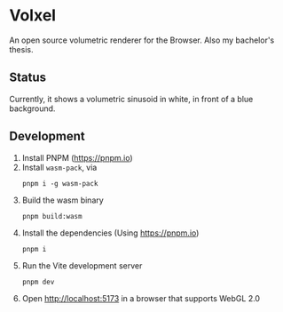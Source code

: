 # Volxel
An open source volumetric renderer for the Browser. Also my bachelor's thesis.

## Status
Currently, it shows a volumetric sinusoid in white, in front of a blue background.
## Development

1. Install PNPM (https://pnpm.io)
2. Install `wasm-pack`, via
   ```shell
   pnpm i -g wasm-pack
   ```
3. Build the wasm binary
   ```shell
   pnpm build:wasm
   ```
4. Install the dependencies (Using https://pnpm.io)
    ```shell
    pnpm i
    ```
5. Run the Vite development server
    ```shell
    pnpm dev
    ```
6. Open [http://localhost:5173](http://localhost:5173) in a browser that supports WebGL 2.0